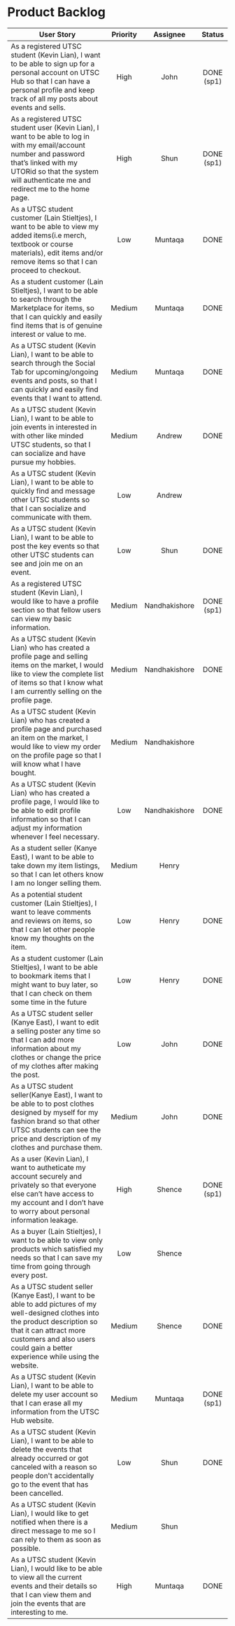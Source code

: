 # Product Backlog

|                                                             User Story                                               |      Priority      |         Assignee       |  Status  |
| ---------------------------------------------------------------------------------------------------------------------|:------------------:|:----------------------:|:----------:|
| As a registered UTSC student (Kevin Lian), I want to be able to sign up for a personal account on UTSC Hub so  that I can have a personal profile and keep track of all my posts about events and sells. | High | John | DONE (sp1) |
| As a registered UTSC student user (Kevin Lian), I want to be able to log in with my email/account number and password that’s linked with my UTORid so that the system will authenticate me and redirect me to the home page. | High | Shun | DONE (sp1) |
| As a UTSC student customer (Lain Stieltjes), I want to be able to view my added items(i.e merch, textbook or course materials), edit items and/or remove items so that I can proceed to checkout. | Low | Muntaqa | DONE |
| As a student customer (Lain Stieltjes), I want to be able to search through the Marketplace for items, so that I can quickly and easily find items that is of genuine interest or value to me. | Medium | Muntaqa | DONE |
| As a UTSC student (Kevin Lian), I want to be able to search through the Social Tab for upcoming/ongoing events and posts, so that I can quickly and easily find events that I want to attend. | Medium | Muntaqa | DONE |
| As a UTSC student (Kevin Lian), I want to be able to join events in interested in with other like minded UTSC students, so that I can socialize and have pursue my hobbies. | Medium | Andrew | DONE |
| As a UTSC student (Kevin Lian), I want to be able to quickly find and message other UTSC students so that I can socialize and communicate with them. | Low | Andrew | |
| As a UTSC student (Kevin Lian), I want to be able to post the key events so that other UTSC students can see and join me on an event. | Low | Shun | DONE |
| As a registered UTSC student (Kevin Lian), I would like to have a profile section so that fellow users can view my basic information. | Medium | Nandhakishore | DONE (sp1) |
| As a UTSC student (Kevin Lian) who has created a profile page and selling items on the market, I would like to view the complete list of items so that I know what I am currently selling on the profile page. | Medium | Nandhakishore | DONE |
| As a UTSC student (Kevin Lian) who has created a profile page and purchased an item on the market, I would like to view my order on the profile page so that I will know what I have bought. | Medium | Nandhakishore | |
| As a UTSC student (Kevin Lian) who has created a profile page, I would like to be able to edit profile information so that I can adjust my information whenever I feel necessary. | Low | Nandhakishore | DONE |
| As a student seller (Kanye East), I want to be able to take down my item listings, so that I can let others know  I am no longer selling them. | Medium | Henry | |
| As a potential student customer (Lain Stieltjes), I want to leave comments and reviews on items, so that I can let other people know my thoughts on the item. | Low | Henry | DONE |
| As a student customer (Lain Stieltjes), I want to be able to bookmark items that I might want to buy later, so that I can check on them some time in the future | Low | Henry | DONE |
| As a UTSC student seller (Kanye East), I want to edit a selling poster any time so that I can add more information about my clothes or change the price of my clothes after making the post. | Low | John | DONE |
| As a UTSC student seller(Kanye East), I want to be able to to post clothes designed by myself for my fashion brand so that other UTSC students can see the price and description of my clothes and purchase them. | Medium | John | DONE |
| As a user (Kevin Lian), I want to autheticate my account securely and privately so that everyone else can’t have access to my account and I don’t have to worry about personal information leakage. | High | Shence | DONE (sp1) |
| As a buyer (Lain Stieltjes), I want to be able to view only products which satisfied my needs so that I can save my time from going through every post. | Low | Shence | |
| As a UTSC student seller (Kanye East), I want to be able to add pictures of my well-designed clothes into the product description so that it can attract more customers and also users could gain a better experience while using the website. | Medium | Shence | DONE |
| As a UTSC student (Kevin Lian), I want to be able to delete my user account so that I can erase all my information from the UTSC Hub website. | Medium | Muntaqa | DONE (sp1) |
| As a UTSC student (Kevin Lian), I want to be able to delete the events that already occurred or got canceled with a reason so people don't accidentally go to the event that has been cancelled. | Low | Shun | DONE |
| As a UTSC student (Kevin Lian), I would like to get notified when there is a direct message to me so I can rely to them as soon as possible. | Medium | Shun | |
| As a UTSC student (Kevin Lian), I would like to be able to view all the current events and their details so that I can view them and join the events that are interesting to me. | High | Muntaqa | DONE |
